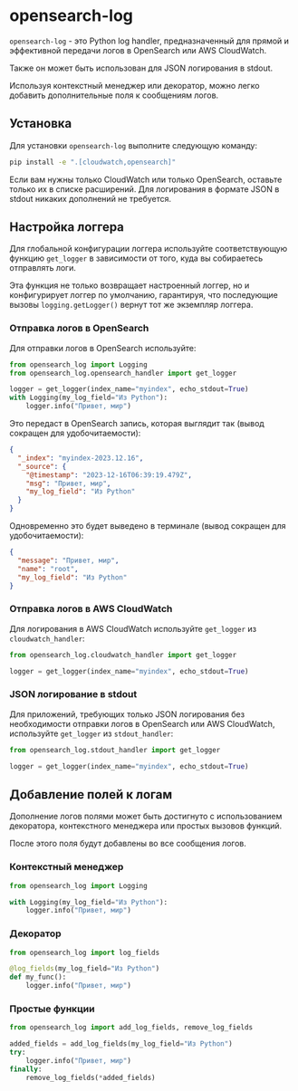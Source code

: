 # opensearch-log

`opensearch-log` - это Python log handler, предназначенный для прямой и эффективной передачи логов в 
OpenSearch или AWS CloudWatch.

Также он может быть использован для JSON логирования в stdout.

Используя контекстный менеджер или декоратор, можно легко добавить дополнительные поля к сообщениям 
логов.

## Установка

Для установки `opensearch-log` выполните следующую команду:

```bash
pip install -e ".[cloudwatch,opensearch]"
```

Если вам нужны только CloudWatch или только OpenSearch, оставьте только их в списке расширений.
Для логирования в формате JSON в stdout никаких дополнений не требуется.

## Настройка логгера

Для глобальной конфигурации логгера используйте соответствующую функцию `get_logger` в зависимости 
от того, куда вы собираетесь отправлять логи. 

Эта функция не только возвращает настроенный логгер, но и конфигурирует логгер по умолчанию, 
гарантируя, что последующие вызовы `logging.getLogger()` вернут тот же экземпляр логгера.

### Отправка логов в OpenSearch

Для отправки логов в OpenSearch используйте:

```python
from opensearch_log import Logging
from opensearch_log.opensearch_handler import get_logger

logger = get_logger(index_name="myindex", echo_stdout=True)
with Logging(my_log_field="Из Python"):
    logger.info("Привет, мир")
```

Это передаст в OpenSearch запись, которая выглядит так (вывод сокращен для удобочитаемости):

```json
{
  "_index": "myindex-2023.12.16",
  "_source": {
    "@timestamp": "2023-12-16T06:39:19.479Z",
    "msg": "Привет, мир",
    "my_log_field": "Из Python"
  }
}
```

Одновременно это будет выведено в терминале (вывод сокращен для удобочитаемости):

```json
{
  "message": "Привет, мир",
  "name": "root",
  "my_log_field": "Из Python"
}
```

### Отправка логов в AWS CloudWatch

Для логирования в AWS CloudWatch используйте `get_logger` из `cloudwatch_handler`:

```python
from opensearch_log.cloudwatch_handler import get_logger

logger = get_logger(index_name="myindex", echo_stdout=True)
```

### JSON логирование в stdout

Для приложений, требующих только JSON логирования без необходимости отправки логов в OpenSearch 
или AWS CloudWatch, используйте `get_logger` из `stdout_handler`:

```python
from opensearch_log.stdout_handler import get_logger

logger = get_logger(index_name="myindex", echo_stdout=True)
```

## Добавление полей к логам

Дополнение логов полями может быть достигнуто с использованием декоратора, контекстного менеджера 
или простых вызовов функций. 

После этого поля будут добавлены во все сообщения логов.

### Контекстный менеджер

```python
from opensearch_log import Logging

with Logging(my_log_field="Из Python"):
    logger.info("Привет, мир")
```

### Декоратор

```python
from opensearch_log import log_fields

@log_fields(my_log_field="Из Python")
def my_func():
    logger.info("Привет, мир")
```

### Простые функции

```python
from opensearch_log import add_log_fields, remove_log_fields

added_fields = add_log_fields(my_log_field="Из Python")
try:
    logger.info("Привет, мир")
finally:
    remove_log_fields(*added_fields)
```
